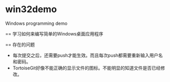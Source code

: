 win32demo
=========

Windows programming demo

== 学习如何来编写简单的Windows桌面应用程序

== 存在的问题

* 每次提交之后，还需要push才能生效。而且每次push都需要重新输入用户名和密码。
* TortoiseGit好像不能正确的显示文件的图标。不能明显的知道文件是否已经修改。
